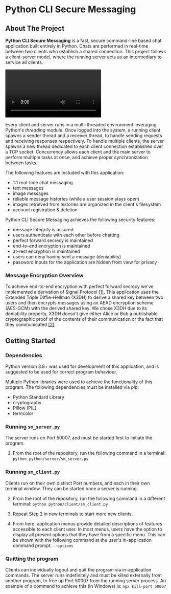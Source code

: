 # Python CLI Secure Messaging

## About The Project
**Python CLI Secure Messaging** is a fast, secure command-line based chat application built entirely in Python. Chats are performed in real-time between two clients who establish a shared connection. This project follows a client-server model, where the running server acts as an intermediary to service all clients.

![Python-CLI-SM-clip](https://github.com/rodrigohe/python-cli-secure-messaging/resources/Python-CLI-SM-clip.mp4)

Every client and server runs in a multi-threaded environment leveraging Python's *threading* module. Once logged into the system, a running client spawns a sender thread and a receiver thread, to handle sending requests and receiving responses respectively. To handle multiple clients, the server spawns a new thread dedicated to each client connection established over a TCP socket. Concurrency allows each client and the main server to perform multiple tasks at once, and achieve proper synchronization between tasks.

The following features are included with this application:
- 1:1 real-time chat messaging
- text messages
- image messages
- reliable message histories (while a user session stays open)
- images retrieved from histories are organized in the client's filesystem
- account registration & deletion

Python CLI Secure Messaging achieves the following security features:
- message integrity is assured
- users authenticate with each other before chatting
- perfect forward secrecy is maintained
- end-to-end encryption is maintained
- at-rest encryption is maintained
- users can deny having sent a message (deniability)
- password inputs for the application are hidden from view for privacy

### Message Encryption Overview
To achieve end-to-end encryption with perfect forward secrecy we've implemented a derivation of Signal Protocol [[1]](https://en.wikipedia.org/wiki/Signal_Protocol). This application uses the Extended Triple Diffie-Hellman (X3DH) to derive a shared key between two users and then encrypts messages using an AEAD encryption scheme (AES-GCM) with the derived shared key. We chose X3DH due to its deniability property, X3DH doesn't give either Alice or Bob a publishable cryptographic proof of the contents of their communication or the fact that they communicated [[2]](https://signal.org/docs/specifications/x3dh/).

## Getting Started
### Dependencies
Python version 3.8+ was used for development of this application, and is suggested to be used for correct program behaviour.

Multiple Python libraries were used to achieve the functionality of this program. The following dependencies must be installed via *pip*:
- Python Standard Library
- cryptography
- Pillow (PIL)
- termcolor

### Running `sm_server.py`
The server runs on Port 50007, and must be started first to initiate the program.
1. From the root of the repository, run the following command in a terminal:
`python python/server/sm_server.py`

### Running `sm_client.py`
Clients run on their own distinct Port numbers, and each in their own terminal window. They can be started once a server is running.

2. From the root of the repository, run the following command in a different terminal:
`python python/client/sm_client.py`

3. Repeat Step 2 in new terminals to start more new clients.

4. From here, application menus provide detailed descriptions of features accessible to each client user. In most menus, users have the option to display all present options that they have from a specific menu. This can be shown with the following command at the user's in-application command prompt:
`--options`
### Quitting the program
Clients can individually logout and quit the program via in-application commands.
The server runs indefinitely and must be killed externally from another program, to free up Port 50007 from the running server process. An example of a command to achieve this (in Windows) is:
`npx kill-port 50007`

###
